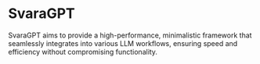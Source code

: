 # SvaraGPT

SvaraGPT aims to provide a high-performance, minimalistic framework that seamlessly integrates into various LLM workflows, ensuring speed and efficiency without compromising functionality.
